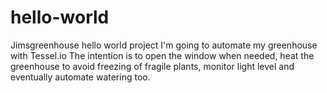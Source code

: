 # hello-world
Jimsgreenhouse hello world project
I'm going to automate my greenhouse with Tessel.io 
The intention is to open the window when needed, heat the greenhouse to avoid freezing of fragile plants, monitor light level and eventually automate watering too.
